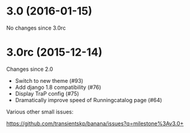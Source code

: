 3.0 (2016-01-15)
================

No changes since 3.0rc


3.0rc (2015-12-14)
==================

Changes since 2.0

* Switch to new theme (#93)
* Add django 1.8 compatibility (#76)
* Display TraP config (#75)
* Dramatically improve speed of Runningcatalog page (#64)

Various other small issues:

https://github.com/transientskp/banana/issues?q=milestone%3Av3.0+
